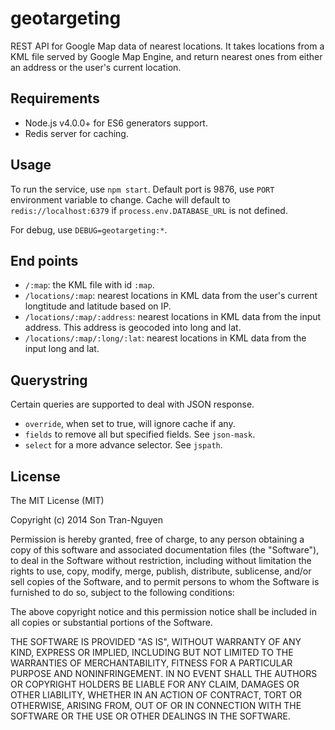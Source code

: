 geotargeting
============

REST API for Google Map data of nearest locations. It takes locations from a 
KML file served by Google Map Engine, and return nearest ones from either an
address or the user's current location.

Requirements
------------
* Node.js v4.0.0+ for ES6 generators support.
* Redis server for caching.

Usage
-----
To run the service, use `npm start`.
Default port is 9876, use `PORT` environment variable to change.
Cache will default to `redis://localhost:6379` if `process.env.DATABASE_URL`
is not defined.

For debug, use `DEBUG=geotargeting:*`.

End points
----------
* `/:map`: the KML file with id `:map`.
* `/locations/:map`: nearest locations in KML data from the
user's current longtitude and latitude based on IP.
* `/locations/:map/:address`: nearest locations in KML data
from the input address. This address is geocoded into long and lat.
* `/locations/:map/:long/:lat`: nearest locations in KML
data from the input long and lat.

Querystring
-----------
Certain queries are supported to deal with JSON response.

* `override`, when set to true, will ignore cache if any.
* `fields` to remove all but specified fields. See `json-mask`.
* `select` for a more advance selector. See `jspath`.

License
-------
The MIT License (MIT)

Copyright (c) 2014 Son Tran-Nguyen

Permission is hereby granted, free of charge, to any person obtaining a copy
of this software and associated documentation files (the "Software"), to deal
in the Software without restriction, including without limitation the rights
to use, copy, modify, merge, publish, distribute, sublicense, and/or sell
copies of the Software, and to permit persons to whom the Software is
furnished to do so, subject to the following conditions:

The above copyright notice and this permission notice shall be included in all
copies or substantial portions of the Software.

THE SOFTWARE IS PROVIDED "AS IS", WITHOUT WARRANTY OF ANY KIND, EXPRESS OR
IMPLIED, INCLUDING BUT NOT LIMITED TO THE WARRANTIES OF MERCHANTABILITY,
FITNESS FOR A PARTICULAR PURPOSE AND NONINFRINGEMENT. IN NO EVENT SHALL THE
AUTHORS OR COPYRIGHT HOLDERS BE LIABLE FOR ANY CLAIM, DAMAGES OR OTHER
LIABILITY, WHETHER IN AN ACTION OF CONTRACT, TORT OR OTHERWISE, ARISING FROM,
OUT OF OR IN CONNECTION WITH THE SOFTWARE OR THE USE OR OTHER DEALINGS IN THE
SOFTWARE.